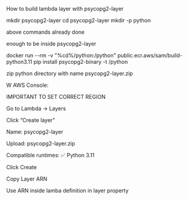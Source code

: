 How to build lambda layer with psycopg2-layer

mkdir psycopg2-layer
cd psycopg2-layer
mkdir -p python

above commands already done

enough to be inside psycopg2-layer

docker run --rm -v "%cd%/python:/python" public.ecr.aws/sam/build-python3.11 pip install psycopg2-binary -t /python

zip python directory with name psycopg2-layer.zip

W AWS Console:

IMPORTANT TO SET CORRECT REGION

Go to Lambda → Layers

Click “Create layer”

Name: psycopg2-layer

Upload: psycopg2-layer.zip

Compatible runtimes: ✅ Python 3.11

Click Create

Copy Layer ARN

Use ARN inside lamba definition in layer property



